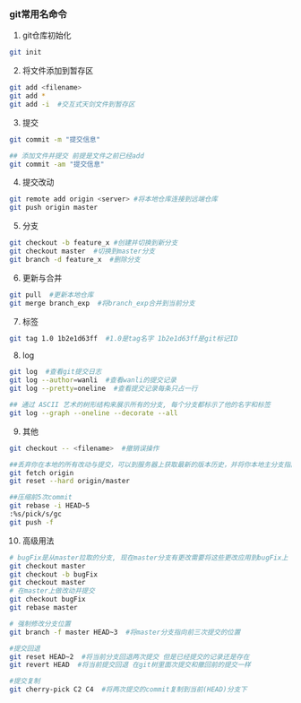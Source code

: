 ### git常用名命令

1. git仓库初始化

```bash
git init
```

2. 将文件添加到暂存区

```bash
git add <filename>
git add *
git add -i  #交互式天剑文件到暂存区
```

3. 提交

```bash
git commit -m "提交信息"

## 添加文件并提交 前提是文件之前已经add 
git commit -am "提交信息"
```

4. 提交改动

```bash
git remote add origin <server> #将本地仓库连接到远端仓库
git push origin master
```

5. 分支

```bash
git checkout -b feature_x #创建并切换到新分支
git checkout master  #切换到master分支 
git branch -d feature_x  #删除分支
```

6. 更新与合并

```bash
git pull  #更新本地仓库
git merge branch_exp  #将branch_exp合并到当前分支
```

7. 标签

```bash
git tag 1.0 1b2e1d63ff  #1.0是tag名字 1b2e1d63ff是git标记ID
```

8. log

```bash
git log  #查看git提交日志
git log --author=wanli  #查看wanli的提交记录
git log --pretty=oneline  #查看提交记录每条只占一行

## 通过 ASCII 艺术的树形结构来展示所有的分支, 每个分支都标示了他的名字和标签
git log --graph --oneline --decorate --all
```

9. 其他

```bash
git checkout -- <filename>  #撤销误操作

##丢弃你在本地的所有改动与提交，可以到服务器上获取最新的版本历史，并将你本地主分支指向它
git fetch origin
git reset --hard origin/master

##压缩前5次commit
git rebase -i HEAD~5
:%s/pick/s/gc
git push -f
```

10. 高级用法

```bash
# bugFix是从master拉取的分支, 现在master分支有更改需要将这些更改应用到bugFix上
git checkout master
git checkout -b bugFix
git checkout master
# 在master上做改动并提交
git checkout bugFix
git rebase master

# 强制修改分支位置
git branch -f master HEAD~3  #将master分支指向前三次提交的位置

#提交回退
git reset HEAD~2  #将当前分支回退两次提交 但是已经提交的记录还是存在
git revert HEAD  #将当前提交回退 在git树里面次提交和撤回前的提交一样

#提交复制
git cherry-pick C2 C4  #将两次提交的commit复制到当前(HEAD)分支下
```



